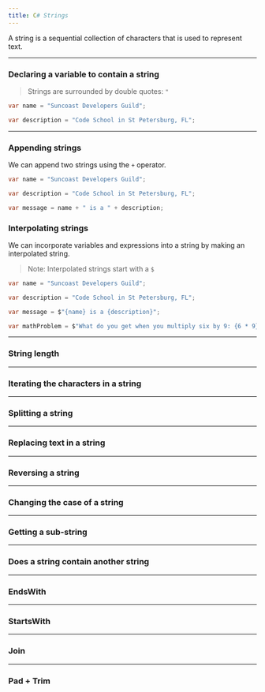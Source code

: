 ```yaml
---
title: C# Strings
---
```


A string is a sequential collection of characters that is used to represent
text.

---

### Declaring a variable to contain a string

> Strings are surrounded by double quotes: `"`

```C#
var name = "Suncoast Developers Guild";

var description = "Code School in St Petersburg, FL";
```

---

### Appending strings

We can append two strings using the `+` operator.

```C#
var name = "Suncoast Developers Guild";

var description = "Code School in St Petersburg, FL";

var message = name + " is a " + description;

```

### Interpolating strings

We can incorporate variables and expressions into a string by making an
interpolated string.

> Note: Interpolated strings start with a `$`

```C#
var name = "Suncoast Developers Guild";

var description = "Code School in St Petersburg, FL";

var message = $"{name} is a {description}";

var mathProblem = $"What do you get when you multiply six by 9: {6 * 9}"
```

---

### String length

---

### Iterating the characters in a string

---

### Splitting a string

---

### Replacing text in a string

---

### Reversing a string

---

### Changing the case of a string

---

### Getting a sub-string

---

### Does a string contain another string

---

### EndsWith

---

### StartsWith

---

### Join

---

### Pad + Trim
